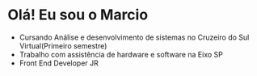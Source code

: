 <h1> Olá! Eu sou o Marcio </h1>

- Cursando Análise e desenvolvimento de sistemas no Cruzeiro do Sul Virtual(Primeiro semestre)
- Trabalho com assistência de hardware e software na Eixo SP
- Front End Developer JR
